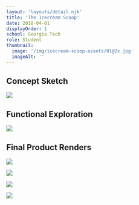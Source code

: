 ```yaml
---
layout: 'layouts/detail.njk'
title: 'The Icecream Scoop'
date: 2010-04-01
displayOrder: 1
school: Georgia Tech
role: Student
thumbnail:
  image: '/img/icecream-scoop-assets/01@2x.jpg'
  imageAlt: ''
---
```


## Concept Sketch

![](/img/icecream-scoop-assets/02@2x.jpg)

## Functional Exploration

![](/img/icecream-scoop-assets/03@2x.jpg)

## Final Product Renders

![](/img/icecream-scoop-assets/04@2x.jpg)

![](/img/icecream-scoop-assets/06@2x.jpg)

![](/img/icecream-scoop-assets/07@2x.jpg)

![](/img/icecream-scoop-assets/05@2x.jpg)
